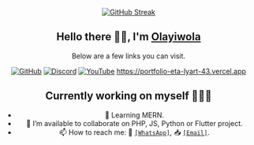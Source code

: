<div align=center>

[![GitHub Streak](https://github-readme-streak-stats.herokuapp.com?user=Olayiwolaaa&theme=highcontrast&hide_border=true&card_width=300&hide_total_contributions=true)](https://git.io/streak-stats)

<div align=center>

## Hello there 👋🏽, I'm [Olayiwola](https://github.com/Olayiwolaaa)

Below are a few links you can visit.

[![GitHub](https://img.shields.io/badge/GitHub-Olayiwolaaa-blue)](https://github.com/Olayiwolaaa)
[![Discord](https://img.shields.io/badge/Discord-layiwolaaa-7289DA)](https://discordapp.com/users/layiwolaaa)
[![YouTube](https://img.shields.io/badge/YouTube-MKYG-red)](https://www.youtube.com/channel/UCHUWoP8X6wd8GEAK9Qhirxg)
https://portfolio-eta-lyart-43.vercel.app 

## Currently working on myself 👨🏽‍💻
- 🌱 Learning MERN.
- 👯 I’m available to collaborate on PHP, JS, Python or Flutter project.
- 📫 How to reach me: 💬 <a href="https//:wa.me/+2347084419791" target="_blank">`[WhatsApp]`</a>,  📥 <a href="mailto:muizzkara91@gmail.com" target="_blank">`[Email]`</a>.

